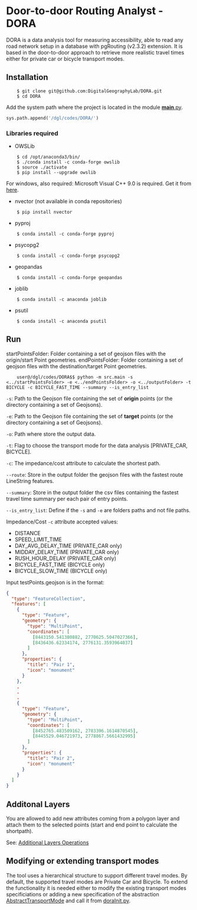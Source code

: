 # Door-to-door Routing Analyst - DORA

DORA is a data analysis tool for measuring accessibility, able to read any road network setup in a database with pgRouting (v2.3.2) extension. It is based in the door-to-door approach to retrieve more realistic travel times either for private car or bicycle transport modes.   

## Installation

```
    $ git clone git@github.com:DigitalGeographyLab/DORA.git
    $ cd DORA
```

Add the system path where the project is located in the module [__main__.py].

````python
sys.path.append('/dgl/codes/DORA/')
````

### Libraries required

* OWSLib
```
    $ cd /opt/anaconda3/bin/
    $ ./conda install -c conda-forge owslib
    $ source ./activate
    $ pip install --upgrade owslib
```

  For windows, also required: Microsoft Visual C++ 9.0 is required. Get it from [here][microsoft-vistual-c++].
* nvector (not available in conda repositories)

```
    $ pip install nvector
```
* pyproj
```
    $ conda install -c conda-forge pyproj
```
* psycopg2
```
    $ conda install -c conda-forge psycopg2
```

* geopandas
```
    $ conda install -c conda-forge geopandas
```
* joblib
```
    $ conda install -c anaconda joblib
```
* psutil
```
    $ conda install -c anaconda psutil
```

## Run

startPointsFolder: Folder containing a set of geojson files with the origin/start Point geometries.
endPointsFolder: Folder containing a set of geojson files with the destination/target Point geometries.
 
```{r, engine='sh', count_lines}
    user@/dgl/codes/DORA$$ python -m src.main -s <../startPointsFolder> -e <../endPointsFolder> -o <../outputFolder> -t BICYCLE -c BICYCLE_FAST_TIME --summary --is_entry_list
```

```-s```: Path to the Geojson file containing the set of __origin__ points (or the directory containing a set of Geojsons).

```-e```: Path to the Geojson file containing the set of __target__ points (or the directory containing a set of Geojsons).

```-o```: Path where store the output data.

```-t```: Flag to choose the transport mode for the data analysis [PRIVATE_CAR, BICYCLE].

```-c```: The impedance/cost attribute to calculate the shortest path.

```--route```: Store in the output folder the geojson files with the fastest route LineString features.

```--summary```: Store in the output folder the csv files containing the fastest travel time summary per each pair of entry points.

```--is_entry_list```: Define if the ```-s``` and ```-e``` are folders paths and not file paths.


Impedance/Cost ```-c``` attribute accepted values:
* DISTANCE
* SPEED_LIMIT_TIME
* DAY_AVG_DELAY_TIME (PRIVATE_CAR only)
* MIDDAY_DELAY_TIME (PRIVATE_CAR only)
* RUSH_HOUR_DELAY (PRIVATE_CAR only)
* BICYCLE_FAST_TIME (BICYCLE only)
* BICYCLE_SLOW_TIME (BICYCLE only)

Input testPoints.geojson is in the format:

```json
{
  "type": "FeatureCollection",
  "features": [
    {
      "type": "Feature",
      "geometry": {
        "type": "MultiPoint",
        "coordinates": [
          [8443150.541380882, 2770625.5047027366],
          [8436436.62334174, 2776131.3593964037]
        ]
      },
      "properties": {
        "title": "Pair 1",
        "icon": "monument"
      }
    },
    .
    .
    .
    {
      "type": "Feature",
      "geometry": {
        "type": "MultiPoint",
        "coordinates": [
          [8452765.483509162, 2783396.1614870545],
          [8445529.046721973, 2778867.5661432995]
        ]
      },
      "properties": {
        "title": "Pair 2",
        "icon": "monument"
      }
    }
  ]
}
```

## Additonal Layers 

You are allowed to add new attributes coming from a polygon layer and attach them to the selected points (start and end point to calculate the shortpath).

See: [Additional Layers Operations][additional-layers]

## Modifying or extending transport modes

The tool uses a hierarchical structure to support different travel modes. By default, the supported travel modes are Private Car and Bicycle. To extend the functionality it is needed either to modify the existing transport modes specificiations or adding a new specification of the abstraction [AbstractTransportMode] and call it from [doraInit.py].



[microsoft-vistual-c++]: https://www.microsoft.com/en-us/download/details.aspx?id=44266
[additional-layers]: src/main/additionalOperations/ADDITIONAL_LAYERS.md
[__main__.py]: src/main/__main__.py
[AbstractTransportMode]: src/main/transportMode/AbstractTransportMode.py
[doraInit.py]: src/main/doraInit.py